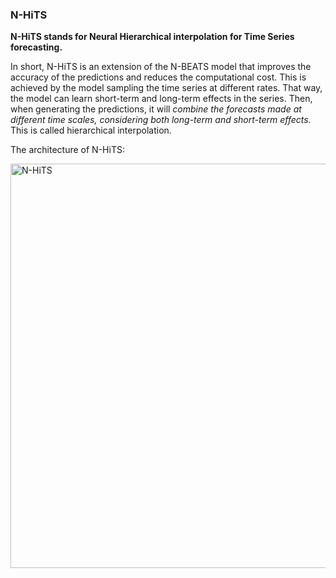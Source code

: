 ### N-HiTS 

**N-HiTS stands for Neural Hierarchical interpolation for Time Series forecasting.**

In short, N-HiTS is an extension of the N-BEATS model that improves the accuracy of the predictions and reduces the computational cost. This is achieved by the model sampling the time series at different rates. That way, the model can learn short-term and long-term effects in the series. Then, when generating the predictions, it will *combine the forecasts made at different time scales, considering both long-term and short-term effects.* This is called hierarchical interpolation.

The architecture of N-HiTS:


<img width="647" alt="N-HiTS" src="https://github.com/aussiekom/Data-Science-Projects/assets/102028836/6ad6621b-bbe6-4adb-bd69-66eb958cf29d">
